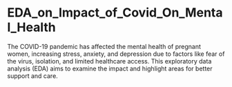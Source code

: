 # EDA_on_Impact_of_Covid_On_Mental_Health
The COVID-19 pandemic has affected the mental health of pregnant women, increasing stress, anxiety, and depression due to factors like fear of the virus, isolation, and limited healthcare access. This exploratory data analysis (EDA) aims to examine the impact and highlight areas for better support and care.
